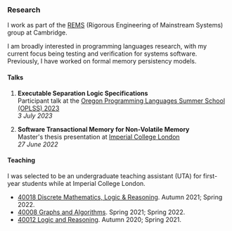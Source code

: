 ### Research 

I work as part of the [REMS](https://www.cl.cam.ac.uk/~pes20/rems/) (Rigorous Engineering of Mainstream Systems) group at Cambridge.  

I am broadly interested in programming languages research, with my current focus being testing and verification for systems software. Previously, I have worked on formal memory persistency models.

#### Talks

1. **Executable Separation Logic Specifications**  
 Participant talk at the [Oregon Programming Languages Summer School (OPLSS) 2023](https://www.cs.uoregon.edu/research/summerschool/summer23/)  
 *3 July 2023*
  
2. **Software Transactional Memory for Non-Volatile Memory**  
 Master's thesis presentation at [Imperial College London](https://www.imperial.ac.uk/computing/)  
 *27 June 2022*

#### Teaching

I was selected to be an undergraduate teaching assistant (UTA) for first-year students while at Imperial College London. 

* [40018 Discrete Mathematics, Logic & Reasoning](http://www.imperial.ac.uk/computing/current-students/courses/40018). Autumn 2021; Spring 2022.
* [40008 Graphs and Algorithms](http://www.imperial.ac.uk/computing/current-students/courses/40008). Spring 2021; Spring 2022.
* [40012 Logic and Reasoning](http://www.imperial.ac.uk/computing/current-students/courses/40012). Autumn 2020; Spring 2021.
